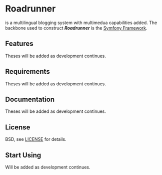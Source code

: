 Roadrunner
==========

is a multilingual blogging system with multimedua capabilities added. The backbone used to construct _**Roadrunner**_ is the [Symfony Framework](https://symfony.com).


## Features
Theses will be added as development continues.


## Requirements
Theses will be added as development continues.


## Documentation
Theses will be added as development continues.


## License
BSD, see [LICENSE](LICENSE) for details.


## Start Using
Will be added as development continues.
